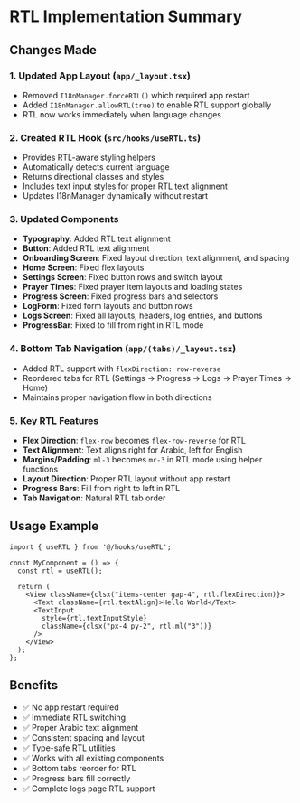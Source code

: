# RTL Implementation Summary

## Changes Made

### 1. Updated App Layout (`app/_layout.tsx`)
- Removed `I18nManager.forceRTL()` which required app restart
- Added `I18nManager.allowRTL(true)` to enable RTL support globally
- RTL now works immediately when language changes

### 2. Created RTL Hook (`src/hooks/useRTL.ts`)
- Provides RTL-aware styling helpers
- Automatically detects current language
- Returns directional classes and styles
- Includes text input styles for proper RTL text alignment
- Updates I18nManager dynamically without restart

### 3. Updated Components
- **Typography**: Added RTL text alignment
- **Button**: Added RTL text alignment
- **Onboarding Screen**: Fixed layout direction, text alignment, and spacing
- **Home Screen**: Fixed flex layouts
- **Settings Screen**: Fixed button rows and switch layout
- **Prayer Times**: Fixed prayer item layouts and loading states
- **Progress Screen**: Fixed progress bars and selectors
- **LogForm**: Fixed form layouts and button rows
- **Logs Screen**: Fixed all layouts, headers, log entries, and buttons
- **ProgressBar**: Fixed to fill from right in RTL mode

### 4. Bottom Tab Navigation (`app/(tabs)/_layout.tsx`)
- Added RTL support with `flexDirection: row-reverse`
- Reordered tabs for RTL (Settings → Progress → Logs → Prayer Times → Home)
- Maintains proper navigation flow in both directions

### 5. Key RTL Features
- **Flex Direction**: `flex-row` becomes `flex-row-reverse` for RTL
- **Text Alignment**: Text aligns right for Arabic, left for English
- **Margins/Padding**: `ml-3` becomes `mr-3` in RTL mode using helper functions
- **Layout Direction**: Proper RTL layout without app restart
- **Progress Bars**: Fill from right to left in RTL
- **Tab Navigation**: Natural RTL tab order

## Usage Example

```tsx
import { useRTL } from '@/hooks/useRTL';

const MyComponent = () => {
  const rtl = useRTL();
  
  return (
    <View className={clsx("items-center gap-4", rtl.flexDirection)}>
      <Text className={rtl.textAlign}>Hello World</Text>
      <TextInput 
        style={rtl.textInputStyle}
        className={clsx("px-4 py-2", rtl.ml("3"))}
      />
    </View>
  );
};
```

## Benefits
- ✅ No app restart required
- ✅ Immediate RTL switching
- ✅ Proper Arabic text alignment
- ✅ Consistent spacing and layout
- ✅ Type-safe RTL utilities
- ✅ Works with all existing components
- ✅ Bottom tabs reorder for RTL
- ✅ Progress bars fill correctly
- ✅ Complete logs page RTL support
